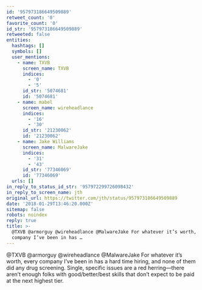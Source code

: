```yaml
---
id: '957973186649509889'
retweet_count: '0'
favorite_count: '0'
id_str: '957973186649509889'
retweeted: false
entities:
  hashtags: []
  symbols: []
  user_mentions:
    - name: TXVB
      screen_name: TXVB
      indices:
        - '0'
        - '5'
      id_str: '5074681'
      id: '5074681'
    - name: mabel
      screen_name: wireheadlance
      indices:
        - '16'
        - '30'
      id_str: '21230062'
      id: '21230062'
    - name: Jake Williams
      screen_name: MalwareJake
      indices:
        - '31'
        - '43'
      id_str: '77346069'
      id: '77346069'
  urls: []
in_reply_to_status_id_str: '957972299726098432'
in_reply_to_screen_name: jth
original_url: https://twitter.com/jth/status/957973186649509889
date: '2018-01-29T13:46:20.000Z'
sitemap: false
robots: noindex
reply: true
title: >-
  @TXVB @armorguy @wireheadlance @MalwareJake For whatever it’s worth, every
  company I’ve been in has …
---
```


@TXVB @armorguy @wireheadlance @MalwareJake For whatever it’s worth, every company I’ve been in has a hard time hiring, and none of them did any drug screening. Single, specific issues are a red herring—there aren’t enough folks with good/better/best skills that don’t expect to be paid at the next highest tier.